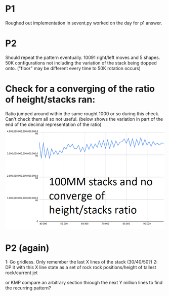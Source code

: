 # P1

Roughed out implementation in sevent.py worked on the day for p1 answer.

# P2

Should repeat the pattern eventually. 10091 right/left moves and 5 shapes. 50K configurations not including the variation of the stack being dopped onto. ("floor" may be different every time to 50K rotation occurs)

# Check for a converging of the ratio of height/stacks ran:
Ratio jumped around within the same rought 1000 or so during this check. Can't check them all so not useful. (below shows the variation in part of the end of the decimal representation of the ratio)
![](Untitled2.png)


# P2 (again)

1: Go gridless. Only remember the last X lines of the stack (30/40/50?)
2: DP it with this X line state as a set of rock rock positions/height of tallest rock/current jet

or KMP compare an arbitrary section through the next Y million lines to find the recurring pattern?